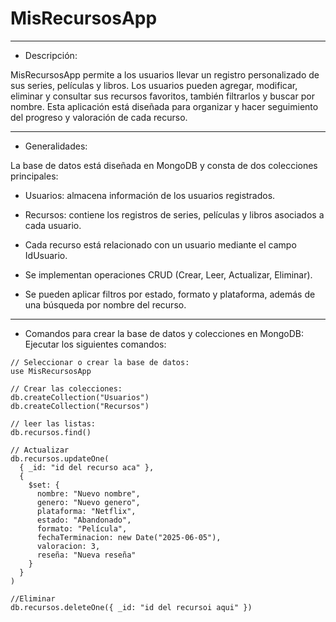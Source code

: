 # MisRecursosApp

-------------------------------------------------------------------------------------------------------------------------------------------
- Descripción:

MisRecursosApp permite a los usuarios llevar un registro personalizado de sus series, películas y libros. Los usuarios pueden agregar, modificar, eliminar y consultar sus recursos favoritos, también filtrarlos y buscar por nombre. Esta aplicación está diseñada para organizar y hacer seguimiento del progreso y valoración de cada recurso.

-------------------------------------------------------------------------------------------------------------------------------------------
- Generalidades:

La base de datos está diseñada en MongoDB y consta de dos colecciones principales:
- Usuarios: almacena información de los usuarios registrados.
- Recursos: contiene los registros de series, películas y libros asociados a cada usuario.

- Cada recurso está relacionado con un usuario mediante el campo IdUsuario.
- Se implementan operaciones CRUD (Crear, Leer, Actualizar, Eliminar).
- Se pueden aplicar filtros por estado, formato y plataforma, además de una búsqueda por nombre del recurso.

-------------------------------------------------------------------------------------------------------------------------------------------
- Comandos para crear la base de datos y colecciones en MongoDB:
Ejecutar los siguientes comandos:


```
// Seleccionar o crear la base de datos:
use MisRecursosApp

// Crear las colecciones:
db.createCollection("Usuarios")
db.createCollection("Recursos")

// leer las listas:
db.recursos.find()

// Actualizar
db.recursos.updateOne(
  { _id: "id del recurso aca" },
  {
    $set: {
      nombre: "Nuevo nombre",
      genero: "Nuevo genero",
      plataforma: "Netflix",
      estado: "Abandonado",
      formato: "Película",
      fechaTerminacion: new Date("2025-06-05"),
      valoracion: 3,
      reseña: "Nueva reseña"
    }
  }
)

//Eliminar 
db.recursos.deleteOne({ _id: "id del recursoi aqui" })
```
